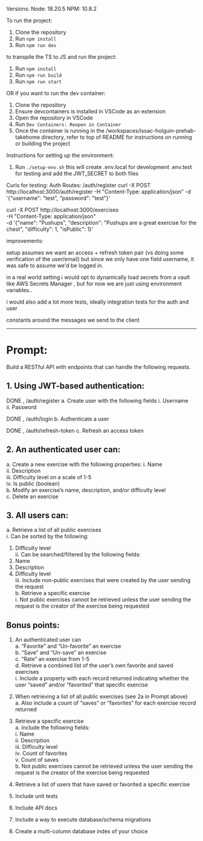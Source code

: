 Versions:
Node: 18.20.5
NPM: 10.8.2

To run the project:

1. Clone the repository
2. Run `npm install`
3. Run `npm run dev`

to transpile the TS to JS and run the project:

1. Run `npm install`
2. Run `npm run build`
3. Run `npm run start`

OR if you want to run the dev container:

1. Clone the repository
2. Ensure devcontainers is installed in VSCode as an extension
3. Open the repository in VSCode
4. Run `Dev Containers: Reopen in Container`
5. Once the container is running in the /workspaces/issac-holguin-prehab-takehome directory, refer to top of README for instructions on running or building the project

Instructions for setting up the environment:

1. Run `./setup-env.sh`
   this will create
   .env.local for development
   .env.test for testing
   and add the JWT_SECRET to both files

Curls for testing:
Auth Routes:
/auth/register
curl -X POST http://localhost:3000/auth/register -H "Content-Type: application/json" -d '{"username": "test", "password": "test"}'

curl -X POST http://localhost:3000/exercises \
-H "Content-Type: application/json" \
-d '{"name": "Pushups", "description": "Pushups are a great exercise for the chest", "difficulty": 1, "isPublic": 1}'

improvements:

setup assumes we want an access + refresh token pair (vs doing some verification of the user/email) but since we only have one field username, it was safe to assume we'd be logged in.

in a real world setting i would opt to dynamically load secrets from a vault like AWS Secrets Manager , but for now we are just using environment variables..

i would also add a lot more tests, ideally integration tests for the auth and user

constants around the messages we send to the client

---

# Prompt:

Build a RESTful API with endpoints that can handle the following requests.

## 1. Using JWT-based authentication:

DONE , /auth/register
a. Create user with the following fields
i. Username  
 ii. Password

DONE , /auth/login
b. Authenticate a user

DONE , /auth/refresh-token
c. Refresh an access token

## 2. An authenticated user can:

a. Create a new exercise with the following properties:
i. Name  
 ii. Description  
 iii. Difficulty level on a scale of 1-5  
 iv. Is public (boolean)  
 b. Modify an exercise’s name, description, and/or difficulty level  
 c. Delete an exercise

## 3. All users can:

a. Retrieve a list of all public exercises  
 i. Can be sorted by the following:

1.  Difficulty level  
    ii. Can be searched/filtered by the following fields:
1.  Name
1.  Description
1.  Difficulty level  
    iii. Include non-public exercises that were created by the user sending the request  
    b. Retrieve a specific exercise  
    i. Not public exercises cannot be retrieved unless the user sending the request is the creator of the exercise being requested

## Bonus points:

1. An authenticated user can  
   a. “Favorite” and “Un-favorite” an exercise  
   b. “Save” and “Un-save” an exercise  
   c. “Rate” an exercise from 1-5  
   d. Retrieve a combined list of the user’s own favorite and saved exercises  
    i. Include a property with each record returned indicating whether the user “saved” and/or “favorited” that specific exercise

2. When retrieving a list of all public exercises (see 2a in Prompt above)  
   a. Also include a count of “saves” or “favorites” for each exercise record returned

3. Retrieve a specific exercise  
   a. Include the following fields:  
    i. Name  
    ii. Description  
    iii. Difficulty level  
    iv. Count of favorites  
    v. Count of saves  
   b. Not public exercises cannot be retrieved unless the user sending the request is the creator of the exercise being requested

4. Retrieve a list of users that have saved or favorited a specific exercise

5. Include unit tests

6. Include API docs

7. Include a way to execute database/schema migrations

8. Create a multi-column database index of your choice
